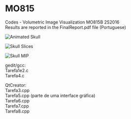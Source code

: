 # MO815
Codes - Volumetric Image Visualization MO815B 2S2016<br>
Results are reported in the FinalReport.pdf file (Portuguese)

![Animated Skull](https://media.giphy.com/media/sYqfPLd1asj7a44HN7/giphy.gif)

![Skull Slices](https://media.giphy.com/media/Qd8tYR7sd1zX1qKcys/giphy.gif)

![Skull MIP](https://media.giphy.com/media/PWLjAiMItkEesQVfPL/giphy.gif)

gedit/gcc:<br>
Tarefa1e2.c<br>
Tarefa4.c

QtCreator:<br>
Tarefa3.cpp<br>
Tarefa5.cpp (parte de uma interface gráfica)<br>
Tarefa6.cpp<br>
Tarefa7.cpp<br>
Tarefa8.cpp<br>
